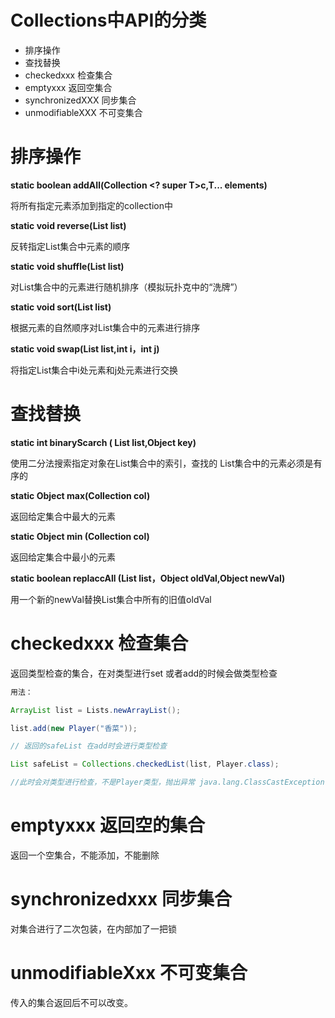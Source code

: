 # Collections中API的分类

* 排序操作
* 查找替换
* checkedxxx 检查集合
* emptyxxx 返回空集合
* synchronizedXXX 同步集合
* unmodifiableXXX 不可变集合



# 排序操作

**static <T>boolean addAIl(Collection <? super T>c,T... elements)**

将所有指定元素添加到指定的collection中

**static void reverse(List list)**

反转指定List集合中元素的顺序

**static void shuffle(List list)**

对List集合中的元素进行随机排序（模拟玩扑克中的“洗牌”）

**static void sort(List list)**

根据元素的自然顺序对List集合中的元素进行排序

**static void swap(List list,int i，int j)**

将指定List集合中i处元素和j处元素进行交换



# **查找替换**

**static int binaryScarch ( List list,Object key)**

使用二分法搜索指定对象在List集合中的索引，查找的 List集合中的元素必须是有序的

**static Object max(Collection col)**

返回给定集合中最大的元素

**static Object min (Collection col)**

返回给定集合中最小的元素

**static boolean replaccAll (List list，Object oldVal,Object newVal)**

用一个新的newVal替换List集合中所有的旧值oldVal



# checkedxxx 检查集合

返回类型检查的集合，在对类型进行set 或者add的时候会做类型检查

```java
用法：

ArrayList list = Lists.newArrayList();

list.add(new Player("香菜"));

// 返回的safeList 在add时会进行类型检查

List safeList = Collections.checkedList(list, Player.class);

//此时会对类型进行检查，不是Player类型，抛出异常 java.lang.ClassCastException:
```





# emptyxxx 返回空的集合

返回一个空集合，不能添加，不能删除



# synchronizedxxx 同步集合

对集合进行了二次包装，在内部加了一把锁



# unmodifiableXxx 不可变集合

传入的集合返回后不可以改变。

